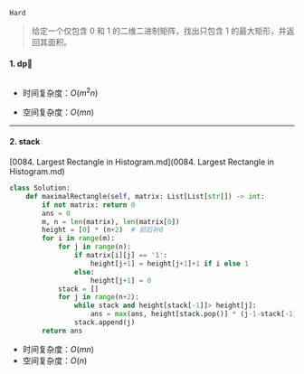 `Hard`

> 给定一个仅包含 0 和 1 的二维二进制矩阵，找出只包含 1 的最大矩形，并返回其面积。

#### 1. dp:anger:

```python

```

- 时间复杂度：$O(m^2n)$

- 空间复杂度：$O(mn)$

    



---

#### 2. stack

 [0084. Largest Rectangle in Histogram.md](0084. Largest Rectangle in Histogram.md) 

```python
class Solution:
    def maximalRectangle(self, matrix: List[List[str]]) -> int:
        if not matrix: return 0
        ans = 0
        m, n = len(matrix), len(matrix[0])
        height = [0] * (n+2)  # 前后补0
        for i in range(m):
            for j in range(n):
                if matrix[i][j] == '1':
                    height[j+1] = height[j+1]+1 if i else 1
                else:
                    height[j+1] = 0
            stack = []
            for j in range(n+2):
                while stack and height[stack[-1]]> height[j]:
                    ans = max(ans, height[stack.pop()] * (j-1-stack[-1]))
                stack.append(j)
        return ans
```

- 时间复杂度：$O(mn)$
- 空间复杂度：$O(n)$

